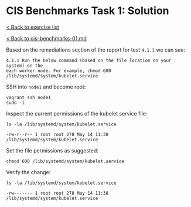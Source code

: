 # CIS Benchmarks Task 1: Solution

[< Back to exercise list](../README.md)

[< Back to cis-benchmarks-01.md](./cis-benchmarks-01.md)

Based on the remediations section of the report for test `4.1.1` we can see:

```
4.1.1 Run the below command (based on the file location on your system) on the
each worker node. For example, chmod 600 /lib/systemd/system/kubelet.service
```

SSH into `node1` and become root:

```shell
vagrant ssh node1
sudo -i
```

Inspect the current permissions of the kubelet service file:

```shell
ls -la /lib/systemd/system/kubelet.service

-rw-r--r-- 1 root root 278 May 14 11:38 /lib/systemd/system/kubelet.service
```

Set the file permissions as suggested:

```shell
chmod 600 /lib/systemd/system/kubelet.service
```

Verify the change:

```shell
ls -la /lib/systemd/system/kubelet.service

-rw------- 1 root root 278 May 14 11:38 /lib/systemd/system/kubelet.service
```
